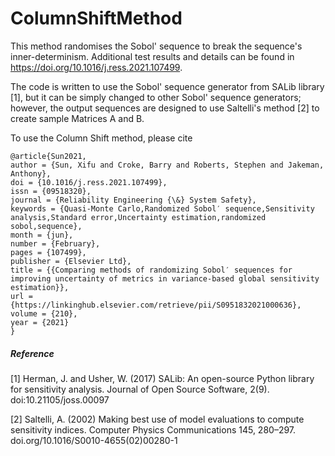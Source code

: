 # ColumnShiftMethod
This method randomises the Sobol' sequence to break the sequence's inner-determinism. Additional test results and details can be found in https://doi.org/10.1016/j.ress.2021.107499.

The code is written to use the Sobol' sequence generator from SALib library [1], but it can be simply changed to other Sobol' sequence generators; however, the output sequences are designed to use Saltelli's method [2] to create sample Matrices A and B. 

To use the Column Shift method, please cite

```
@article{Sun2021,
author = {Sun, Xifu and Croke, Barry and Roberts, Stephen and Jakeman, Anthony},
doi = {10.1016/j.ress.2021.107499},
issn = {09518320},
journal = {Reliability Engineering {\&} System Safety},
keywords = {Quasi-Monte Carlo,Randomized Sobol′ sequence,Sensitivity analysis,Standard error,Uncertainty estimation,randomized sobol,sequence},
month = {jun},
number = {February},
pages = {107499},
publisher = {Elsevier Ltd},
title = {{Comparing methods of randomizing Sobol′ sequences for improving uncertainty of metrics in variance-based global sensitivity estimation}},
url = {https://linkinghub.elsevier.com/retrieve/pii/S0951832021000636},
volume = {210},
year = {2021}
}
```

##### Reference

[1] Herman, J. and Usher, W. (2017) SALib: An open-source Python library for sensitivity analysis. Journal of Open Source Software, 2(9). doi:10.21105/joss.00097

[2] Saltelli, A. (2002) Making best use of model evaluations to compute sensitivity indices. Computer Physics Communications 145, 280–297. doi.org/10.1016/S0010-4655(02)00280-1
